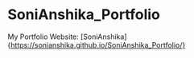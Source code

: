 # SoniAnshika_Portfolio
My Portfolio Website:
[SoniAnshika]{https://sonianshika.github.io/SoniAnshika_Portfolio/}
